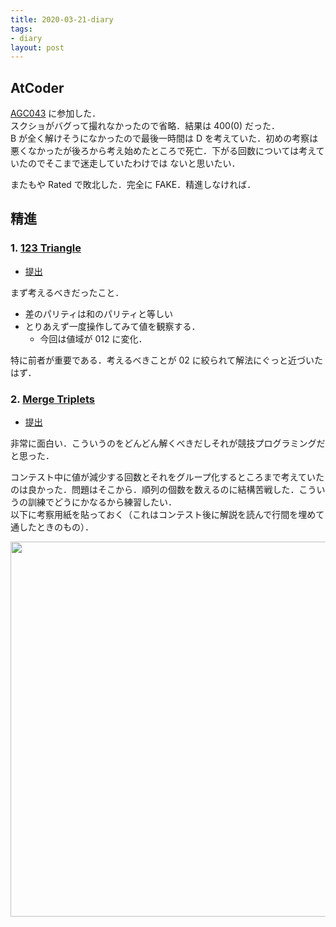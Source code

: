 ```yaml
---
title: 2020-03-21-diary
tags:
- diary
layout: post
---
```


## AtCoder
<a href="https://atcoder.jp/contests/agc043">AGC043</a> に参加した．<br>
スクショがバグって撮れなかったので省略．結果は 400(0) だった．<br>
B が全く解けそうになかったので最後一時間は D を考えていた．初めの考察は悪くなかったが後ろから考え始めたところで死亡．下がる回数については考えていたのでそこまで迷走していたわけでは
ないと思いたい．<br>

またもや Rated で敗北した．完全に FAKE．精進しなければ．<br>

## 精進
### 1. <a href="https://atcoder.jp/contests/agc043/tasks/agc043_b">123 Triangle</a>

- <a href="https://atcoder.jp/contests/agc043/submissions/11064737">提出</a>

まず考えるべきだったこと．

- 差のパリティは和のパリティと等しい
- とりあえず一度操作してみて値を観察する．
	- 今回は値域が 012 に変化．

特に前者が重要である．考えるべきことが 02 に絞られて解法にぐっと近づいたはず．


### 2. <a href="https://atcoder.jp/contests/agc043/tasks/agc043_d">Merge Triplets</a>

- <a href="https://atcoder.jp/contests/agc043/submissions/11065846">提出</a>

非常に面白い．こういうのをどんどん解くべきだしそれが競技プログラミングだと思った．<br>

コンテスト中に値が減少する回数とそれをグループ化するところまで考えていたのは良かった．問題はそこから．順列の個数を数えるのに結構苦戦した．こういうの訓練でどうにかなるから練習したい．<br>
以下に考察用紙を貼っておく（これはコンテスト後に解説を読んで行間を埋めて通したときのもの）．<br>

<img width = "600" src="{{ site.baseurl }}/resources/2020-03-21-AC.jpeg">

